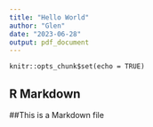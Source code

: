 ```yaml
---
title: "Hello World"
author: "Glen"
date: "2023-06-28"
output: pdf_document
---
```


```{r setup, include=FALSE}
knitr::opts_chunk$set(echo = TRUE)
```

## R Markdown
##This is a Markdown file

```
```

## 
